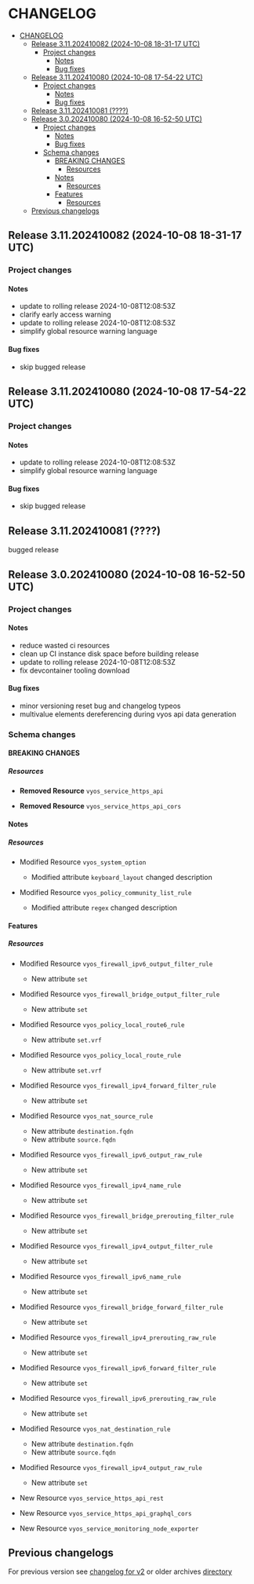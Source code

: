 
# CHANGELOG

<!--TOC-->

- [CHANGELOG](#changelog)
  - [Release 3.11.202410082 (2024-10-08 18-31-17 UTC)](#release-311202410082-2024-10-08-18-31-17-utc)
    - [Project changes](#project-changes)
      - [Notes](#notes)
      - [Bug fixes](#bug-fixes)
  - [Release 3.11.202410080 (2024-10-08 17-54-22 UTC)](#release-311202410080-2024-10-08-17-54-22-utc)
    - [Project changes](#project-changes-1)
      - [Notes](#notes-1)
      - [Bug fixes](#bug-fixes-1)
  - [Release 3.11.202410081 (????)](#release-311202410081-)
  - [Release 3.0.202410080 (2024-10-08 16-52-50 UTC)](#release-30202410080-2024-10-08-16-52-50-utc)
    - [Project changes](#project-changes-2)
      - [Notes](#notes-2)
      - [Bug fixes](#bug-fixes-2)
    - [Schema changes](#schema-changes)
      - [BREAKING CHANGES](#breaking-changes)
        - [Resources](#resources)
      - [Notes](#notes-3)
        - [Resources](#resources-1)
      - [Features](#features)
        - [Resources](#resources-2)
  - [Previous changelogs](#previous-changelogs)

<!--TOC-->


## Release 3.11.202410082 (2024-10-08 18-31-17 UTC)
### Project changes
#### Notes
* update to rolling release 2024-10-08T12:08:53Z
* clarify early access warning
* update to rolling release 2024-10-08T12:08:53Z
* simplify global resource warning language
#### Bug fixes
* skip bugged release


## Release 3.11.202410080 (2024-10-08 17-54-22 UTC)
### Project changes
#### Notes
* update to rolling release 2024-10-08T12:08:53Z
* simplify global resource warning language
#### Bug fixes
* skip bugged release


## Release 3.11.202410081 (????)
bugged release

## Release 3.0.202410080 (2024-10-08 16-52-50 UTC)
### Project changes
#### Notes
* reduce wasted ci resources
* clean up CI instance disk space before building release
* update to rolling release 2024-10-08T12:08:53Z
* fix devcontainer tooling download
#### Bug fixes
* minor versioning reset bug and changelog typeos
* multivalue elements dereferencing during vyos api data generation

### Schema changes
#### BREAKING CHANGES

##### Resources
* **Removed Resource** `vyos_service_https_api`

* **Removed Resource** `vyos_service_https_api_cors`





#### Notes

##### Resources
* Modified Resource `vyos_system_option`
	* Modified attribute `keyboard_layout` changed description

* Modified Resource `vyos_policy_community_list_rule`
	* Modified attribute `regex` changed description





#### Features

##### Resources
* Modified Resource `vyos_firewall_ipv6_output_filter_rule`
	* New attribute `set`

* Modified Resource `vyos_firewall_bridge_output_filter_rule`
	* New attribute `set`

* Modified Resource `vyos_policy_local_route6_rule`
	* New attribute `set.vrf`

* Modified Resource `vyos_policy_local_route_rule`
	* New attribute `set.vrf`

* Modified Resource `vyos_firewall_ipv4_forward_filter_rule`
	* New attribute `set`

* Modified Resource `vyos_nat_source_rule`
	* New attribute `destination.fqdn`
	* New attribute `source.fqdn`

* Modified Resource `vyos_firewall_ipv6_output_raw_rule`
	* New attribute `set`

* Modified Resource `vyos_firewall_ipv4_name_rule`
	* New attribute `set`

* Modified Resource `vyos_firewall_bridge_prerouting_filter_rule`
	* New attribute `set`

* Modified Resource `vyos_firewall_ipv4_output_filter_rule`
	* New attribute `set`

* Modified Resource `vyos_firewall_ipv6_name_rule`
	* New attribute `set`

* Modified Resource `vyos_firewall_bridge_forward_filter_rule`
	* New attribute `set`

* Modified Resource `vyos_firewall_ipv4_prerouting_raw_rule`
	* New attribute `set`

* Modified Resource `vyos_firewall_ipv6_forward_filter_rule`
	* New attribute `set`

* Modified Resource `vyos_firewall_ipv6_prerouting_raw_rule`
	* New attribute `set`

* Modified Resource `vyos_nat_destination_rule`
	* New attribute `destination.fqdn`
	* New attribute `source.fqdn`

* Modified Resource `vyos_firewall_ipv4_output_raw_rule`
	* New attribute `set`

* New Resource `vyos_service_https_api_rest`

* New Resource `vyos_service_https_api_graphql_cors`

* New Resource `vyos_service_monitoring_node_exporter`








## Previous changelogs
For previous version see [changelog for v2](data/changelogs/CHANGELOG-v2.md) or older archives [directory](data/changelogs/)
